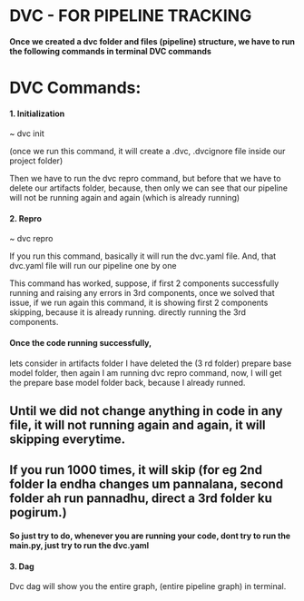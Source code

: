 # DVC - FOR PIPELINE TRACKING

<!-- # I am going to use the dvc for pipeline tracking
# Once I run the main.py (all the components is again and again)
# Data is downloading again and again
# That is the major issue, when we are doing the end to end projects, It will take some time, because it will train the model again and again
# It takes time
# Let say If everything is updated already, so why you will be training this again and again,
# Can we track this pipeline like the git we do

# So using DVC, Using that actually you can do the pipeline tracking, 
# so it will track the pipeline, so which pipeline you have actually executed and it is available or not

# If there is no change in any pipeline, so that particular step will be skip, and it will run the next component,
# If next component also not updated, it will move to next one.

# By using dvc, it will reduce your time and effort

# In first thing, which pipeline you are running
# First we are running our data ingestion pipeline, because this our first component and first pipeline -->

#### Once we created a dvc folder and files (pipeline) structure, we have to run the following commands in terminal DVC commands

# DVC Commands:

#### 1. Initialization

~ dvc init

(once we run this command, it will create a .dvc, .dvcignore file inside our project folder)

Then we have to run the dvc repro command, but before that we have to delete our artifacts folder, because, then only we can see that our pipeline will not be running again and again (which is already running)

#### 2. Repro

~ dvc repro

If you run this command, basically it will run the dvc.yaml file.
And, that dvc.yaml file will run our pipeline one by one

This command has worked, 
suppose, if first 2 components successfully running and raising any errors in 3rd components, 
once we solved that issue, if we run again this command, it is showing first 2 components skipping, because it is already running.
directly running the 3rd components.

#### Once the code running successfully, 
lets consider in artifacts folder I have deleted the (3 rd folder) prepare base model folder, 
then again I am running dvc repro command, 
now, I will get the prepare base model folder back, because I already runned.

## Until we did not change anything in code in any file, it will not running again and again, it will skipping everytime.
## If you run 1000 times, it will skip (for eg 2nd folder la endha changes um pannalana, second folder ah run pannadhu, direct a 3rd folder ku pogirum.)

#### So just try to do, whenever you are running your code, dont try to run the main.py, just try to run the dvc.yaml

#### 3. Dag

Dvc dag will show you the entire graph, (entire pipeline graph) in terminal.